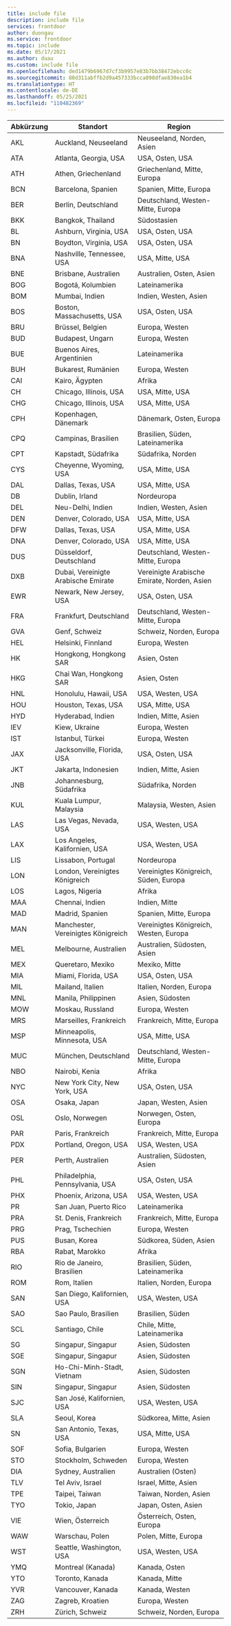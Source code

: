```yaml
---
title: include file
description: include file
services: frontdoor
author: duongau
ms.service: frontdoor
ms.topic: include
ms.date: 05/17/2021
ms.author: duau
ms.custom: include file
ms.openlocfilehash: ded1479b6967d7cf3b9957e83b7bb38472ebcc0c
ms.sourcegitcommit: 80d311abffb2d9a457333bcca898dfae830ea1b4
ms.translationtype: HT
ms.contentlocale: de-DE
ms.lasthandoff: 05/25/2021
ms.locfileid: "110482369"
---
```

| Abkürzung | Standort | Region |
| --- | --- | --- |
| AKL | Auckland, Neuseeland | Neuseeland, Norden, Asien |
| ATA | Atlanta, Georgia, USA | USA, Osten, USA |
| ATH | Athen, Griechenland | Griechenland, Mitte, Europa |
| BCN | Barcelona, Spanien | Spanien, Mitte, Europa |
| BER | Berlin, Deutschland | Deutschland, Westen-Mitte, Europa |
| BKK | Bangkok, Thailand | Südostasien |
| BL  | Ashburn, Virginia, USA | USA, Osten, USA |
| BN  | Boydton, Virginia, USA | USA, Osten, USA |
| BNA | Nashville, Tennessee, USA | USA, Mitte, USA |
| BNE | Brisbane, Australien | Australien, Osten, Asien |
| BOG | Bogotá, Kolumbien | Lateinamerika |
| BOM | Mumbai, Indien | Indien, Westen, Asien |
| BOS | Boston, Massachusetts, USA | USA, Osten, USA |
| BRU | Brüssel, Belgien | Europa, Westen |
| BUD | Budapest, Ungarn | Europa, Westen |
| BUE | Buenos Aires, Argentinien | Lateinamerika |
| BUH | Bukarest, Rumänien | Europa, Westen |
| CAI | Kairo, Ägypten | Afrika |
| CH  | Chicago, Illinois, USA | USA, Mitte, USA |
| CHG | Chicago, Illinois, USA | USA, Mitte, USA |
| CPH | Kopenhagen, Dänemark | Dänemark, Osten, Europa |
| CPQ | Campinas, Brasilien | Brasilien, Süden, Lateinamerika |
| CPT | Kapstadt, Südafrika | Südafrika, Norden |
| CYS | Cheyenne, Wyoming, USA | USA, Mitte, USA |
| DAL | Dallas, Texas, USA | USA, Mitte, USA |
| DB  | Dublin, Irland | Nordeuropa |
| DEL | Neu-Delhi, Indien | Indien, Westen, Asien |
| DEN | Denver, Colorado, USA | USA, Mitte, USA |
| DFW | Dallas, Texas, USA | USA, Mitte, USA |
| DNA | Denver, Colorado, USA | USA, Mitte, USA |
| DUS | Düsseldorf, Deutschland | Deutschland, Westen-Mitte, Europa |
| DXB | Dubai, Vereinigte Arabische Emirate | Vereinigte Arabische Emirate, Norden, Asien |
| EWR | Newark, New Jersey, USA | USA, Osten, USA |
| FRA | Frankfurt, Deutschland | Deutschland, Westen-Mitte, Europa |
| GVA | Genf, Schweiz | Schweiz, Norden, Europa |
| HEL | Helsinki, Finnland | Europa, Westen |
| HK  | Hongkong, Hongkong SAR | Asien, Osten |
| HKG | Chai Wan, Hongkong SAR | Asien, Osten |
| HNL | Honolulu, Hawaii, USA | USA, Westen, USA |
| HOU | Houston, Texas, USA | USA, Mitte, USA |
| HYD | Hyderabad, Indien | Indien, Mitte, Asien |
| IEV | Kiew, Ukraine | Europa, Westen |
| IST | Istanbul, Türkei | Europa, Westen |
| JAX | Jacksonville, Florida, USA | USA, Osten, USA |
| JKT | Jakarta, Indonesien | Indien, Mitte, Asien |
| JNB | Johannesburg, Südafrika | Südafrika, Norden |
| KUL | Kuala Lumpur, Malaysia | Malaysia, Westen, Asien |
| LAS | Las Vegas, Nevada, USA | USA, Westen, USA |
| LAX | Los Angeles, Kalifornien, USA | USA, Westen, USA |
| LIS | Lissabon, Portugal | Nordeuropa |
| LON | London, Vereinigtes Königreich | Vereinigtes Königreich, Süden, Europa |
| LOS | Lagos, Nigeria | Afrika |
| MAA | Chennai, Indien | Indien, Mitte |
| MAD | Madrid, Spanien | Spanien, Mitte, Europa |
| MAN | Manchester, Vereinigtes Königreich | Vereinigtes Königreich, Westen, Europa |
| MEL | Melbourne, Australien | Australien, Südosten, Asien |
| MEX | Queretaro, Mexiko | Mexiko, Mitte |
| MIA | Miami, Florida, USA | USA, Osten, USA |
| MIL | Mailand, Italien | Italien, Norden, Europa |
| MNL | Manila, Philippinen | Asien, Südosten |
| MOW | Moskau, Russland | Europa, Westen |
| MRS | Marseilles, Frankreich | Frankreich, Mitte, Europa |
| MSP | Minneapolis, Minnesota, USA | USA, Mitte, USA |
| MUC | München, Deutschland | Deutschland, Westen-Mitte, Europa |
| NBO | Nairobi, Kenia | Afrika |
| NYC | New York City, New York, USA | USA, Osten, USA |
| OSA | Osaka, Japan | Japan, Westen, Asien |
| OSL | Oslo, Norwegen | Norwegen, Osten, Europa |
| PAR | Paris, Frankreich | Frankreich, Mitte, Europa |
| PDX | Portland, Oregon, USA | USA, Westen, USA |
| PER | Perth, Australien | Australien, Südosten, Asien |
| PHL | Philadelphia, Pennsylvania, USA | USA, Osten, USA |
| PHX | Phoenix, Arizona, USA | USA, Westen, USA |
| PR  | San Juan, Puerto Rico | Lateinamerika |
| PRA | St. Denis, Frankreich | Frankreich, Mitte, Europa |
| PRG | Prag, Tschechien | Europa, Westen |
| PUS | Busan, Korea | Südkorea, Süden, Asien |
| RBA | Rabat, Marokko | Afrika |
| RIO | Rio de Janeiro, Brasilien | Brasilien, Süden, Lateinamerika |
| ROM | Rom, Italien | Italien, Norden, Europa |
| SAN | San Diego, Kalifornien, USA | USA, Westen, USA |
| SAO | Sao Paulo, Brasilien | Brasilien, Süden |
| SCL | Santiago, Chile | Chile, Mitte, Lateinamerika |
| SG  | Singapur, Singapur | Asien, Südosten |
| SGE | Singapur, Singapur | Asien, Südosten |
| SGN | Ho-Chi-Minh-Stadt, Vietnam | Asien, Südosten |
| SIN | Singapur, Singapur | Asien, Südosten |
| SJC | San José, Kalifornien, USA | USA, Westen, USA |
| SLA | Seoul, Korea | Südkorea, Mitte, Asien |
| SN  | San Antonio, Texas, USA | USA, Mitte, USA |
| SOF | Sofia, Bulgarien | Europa, Westen |
| STO | Stockholm, Schweden | Europa, Westen |
| DIA | Sydney, Australien | Australien (Osten) |
| TLV | Tel Aviv, Israel | Israel, Mitte, Asien |
| TPE | Taipei, Taiwan | Taiwan, Norden, Asien |
| TYO | Tokio, Japan | Japan, Osten, Asien |
| VIE | Wien, Österreich | Österreich, Osten, Europa |
| WAW | Warschau, Polen | Polen, Mitte, Europa |
| WST | Seattle, Washington, USA | USA, Westen, USA |
| YMQ | Montreal (Kanada) | Kanada, Osten |
| YTO | Toronto, Kanada | Kanada, Mitte |
| YVR | Vancouver, Kanada | Kanada, Westen |
| ZAG | Zagreb, Kroatien | Europa, Westen |
| ZRH | Zürich, Schweiz | Schweiz, Norden, Europa |

